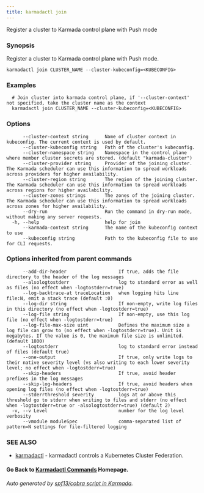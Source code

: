 ```yaml
---
title: karmadactl join
---
```


Register a cluster to Karmada control plane with Push mode

### Synopsis

Register a cluster to Karmada control plane with Push mode.

```
karmadactl join CLUSTER_NAME --cluster-kubeconfig=<KUBECONFIG>
```

### Examples

```
  # Join cluster into karmada control plane, if '--cluster-context' not specified, take the cluster name as the context
  karmadactl join CLUSTER_NAME --cluster-kubeconfig=<KUBECONFIG>
```

### Options

```
      --cluster-context string      Name of cluster context in kubeconfig. The current context is used by default.
      --cluster-kubeconfig string   Path of the cluster's kubeconfig.
      --cluster-namespace string    Namespace in the control plane where member cluster secrets are stored. (default "karmada-cluster")
      --cluster-provider string     Provider of the joining cluster. The Karmada scheduler can use this information to spread workloads across providers for higher availability.
      --cluster-region string       The region of the joining cluster. The Karmada scheduler can use this information to spread workloads across regions for higher availability.
      --cluster-zones strings       The zones of the joining cluster. The Karmada scheduler can use this information to spread workloads across zones for higher availability.
      --dry-run                     Run the command in dry-run mode, without making any server requests.
  -h, --help                        help for join
      --karmada-context string      The name of the kubeconfig context to use
      --kubeconfig string           Path to the kubeconfig file to use for CLI requests.
```

### Options inherited from parent commands

```
      --add-dir-header                   If true, adds the file directory to the header of the log messages
      --alsologtostderr                  log to standard error as well as files (no effect when -logtostderr=true)
      --log-backtrace-at traceLocation   when logging hits line file:N, emit a stack trace (default :0)
      --log-dir string                   If non-empty, write log files in this directory (no effect when -logtostderr=true)
      --log-file string                  If non-empty, use this log file (no effect when -logtostderr=true)
      --log-file-max-size uint           Defines the maximum size a log file can grow to (no effect when -logtostderr=true). Unit is megabytes. If the value is 0, the maximum file size is unlimited. (default 1800)
      --logtostderr                      log to standard error instead of files (default true)
      --one-output                       If true, only write logs to their native severity level (vs also writing to each lower severity level; no effect when -logtostderr=true)
      --skip-headers                     If true, avoid header prefixes in the log messages
      --skip-log-headers                 If true, avoid headers when opening log files (no effect when -logtostderr=true)
      --stderrthreshold severity         logs at or above this threshold go to stderr when writing to files and stderr (no effect when -logtostderr=true or -alsologtostderr=true) (default 2)
  -v, --v Level                          number for the log level verbosity
      --vmodule moduleSpec               comma-separated list of pattern=N settings for file-filtered logging
```

### SEE ALSO

* [karmadactl](karmadactl.md)	 - karmadactl controls a Kubernetes Cluster Federation.

#### Go Back to [Karmadactl Commands](karmadactl_index.md) Homepage.


###### Auto generated by [spf13/cobra script in Karmada](https://github.com/karmada-io/karmada/tree/master/hack/tools/genkarmadactldocs).